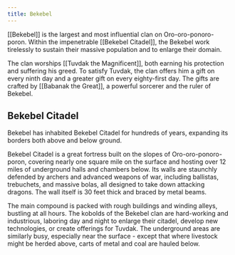 ```yaml
---
title: Bekebel
---
```


[[Bekebel]] is the largest and most influential clan on Oro-oro-ponoro-poron. Within the impenetrable [[Bekebel Citadel]], the Bekebel work tirelessly to sustain their massive population and to enlarge their domain.

The clan worships [[Tuvdak the Magnificent]], both earning his protection and suffering his greed. To satisfy Tuvdak, the clan offers him a gift on every ninth day and a greater gift on every eighty-first day. The gifts are crafted by [[Babanak the Great]], a powerful sorcerer and the ruler of Bekebel.

## Bekebel Citadel

Bekebel has inhabited Bekebel Citadel for hundreds of years, expanding its borders both above and below ground.

Bekebel Citadel is a great fortress built on the slopes of Oro-oro-ponoro-poron, covering nearly one square mile on the surface and hosting over 12 miles of underground halls and chambers below. Its walls are staunchly defended by archers and advanced weapons of war, including ballistas, trebuchets, and massive bolas, all designed to take down attacking dragons. The wall itself is 30 feet thick and braced by metal beams.

The main compound is packed with rough buildings and winding alleys, bustling at all hours. The kobolds of the Bekebel clan are hard-working and industrious, laboring day and night to enlarge their citadel, develop new technologies, or create offerings for Tuvdak. The underground areas are similarly busy, especially near the surface - except that where livestock might be herded above, carts of metal and coal are hauled below.
